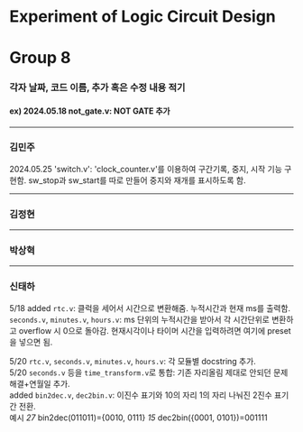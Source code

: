 # Experiment of Logic Circuit Design
# Group 8


### 각자 날짜, 코드 이름, 추가 혹은 수정 내용 적기
#### ex) 2024.05.18 not_gate.v: NOT GATE 추가


---

### 김민주
2024.05.25 'switch.v': 'clock_counter.v'를 이용하여 구간기록, 중지, 시작 기능 구현함. sw_stop과 sw_start를 따로 만들어 중지와 재개를 표시하도록 함.



---

### 김정현




---

### 박상혁




---

### 신태하
5/18 added `rtc.v`: 클럭을 세어서 시간으로 변환해줌. 누적시간과 현재 ms를 출력함.  
`seconds.v`, `minutes.v`, `hours.v`: ms 단위의 누적시간을 받아서 각 시간단위로 변환하고 overflow 시 0으로 돌아감. 현재시각이나 타이머 시간을 입력하려면 여기에 preset을 넣으면 됨.

5/20 `rtc.v`, `seconds.v`, `minutes.v`, `hours.v`: 각 모듈별 docstring 추가.  
5/20 `seconds.v` 등을 `time_transform.v`로 통합: 기존 자리올림 제대로 안되던 문제 해결+연월일 추가.  
added `bin2dec.v`, `dec2bin.v`: 이진수 표기와 10의 자리 1의 자리 나눠진 2진수 표기 간 전환.  
예시 _27_ bin2dec(011011)={0010, 0111} _15_ dec2bin({0001, 0101})=001111
